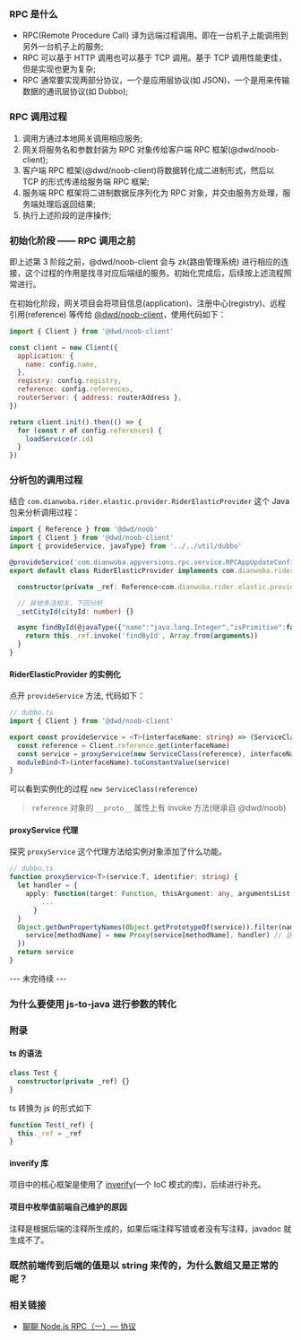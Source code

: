 ### RPC 是什么

* RPC(Remote Procedure Call) 译为远端过程调用。即在一台机子上能调用到另外一台机子上的服务;
* RPC 可以基于 HTTP 调用也可以基于 TCP 调用。基于 TCP 调用性能更佳，但是实现也更为复杂;
* RPC 通常要实现两部分协议，一个是应用层协议(如 JSON)，一个是用来传输数据的通讯层协议(如 Dubbo);

### RPC 调用过程

1. 调用方通过本地网关调用相应服务;
2. 网关将服务名和参数封装为 RPC 对象传给客户端 RPC 框架(@dwd/noob-client);
3. 客户端 RPC 框架(@dwd/noob-client)将数据转化成二进制形式，然后以 TCP 的形式传递给服务端 RPC 框架;
4. 服务端 RPC 框架将二进制数据反序列化为 RPC 对象，并交由服务方处理，服务端处理后返回结果;
5. 执行上述阶段的逆序操作;

### 初始化阶段 —— RPC 调用之前

即上述第 3 阶段之前，@dwd/noob-client 会与 zk(路由管理系统) 进行相应的连接，这个过程的作用是找寻对应后端组的服务。初始化完成后，后续按上述流程照常进行。

在初始化阶段，网关项目会将项目信息(application)、注册中心(registry)、远程引用(reference) 等传给 [@dwd/noob-client](http://192.168.1.66:9090/FE/noob-client)，使用代码如下：

```js
import { Client } from '@dwd/noob-client'

const client = new Client({
  application: {
    name: config.name,
  },
  registry: config.registry,
  reference: config.references,
  routerServer: { address: routerAddress },
})

return client.init().then(() => {
  for (const r of config.references) {
    loadService(r.id)
  }
})
```

### 分析包的调用过程

结合 `com.dianwoba.rider.elastic.provider.RiderElasticProvider` 这个 Java 包来分析调用过程：

```ts
import { Reference } from '@dwd/noob'
import { Client } from '@dwd/noob-client'
import { provideService, javaType} from '../../util/dubbo'

@provideService('com.dianwoba.appversions.rpc.service.RPCAppUpdateConfigService')
export default class RiderElasticProvider implements com.dianwoba.rider.elastic.provider.RiderElasticProvider {

  constructor(private _ref: Reference<com.dianwoba.rider.elastic.provider.RiderElasticProvider> ) {}

  // 异地多活相关，下回分析
  _setCityId(cityId: number) {}

  async findById(@javaType({"name":"java.lang.Integer","isPrimitive":false,"isArray":false,"isGeneric":false}) id: number) : Promise<com.dianwoba.rider.elastic.domain.dto.result.RiderEsDTO> {
    return this._ref.invoke('findById', Array.from(arguments))
  }
}
```

#### RiderElasticProvider 的实例化

点开 `provideService` 方法, 代码如下：

```ts
// dubbo.ts
import { Client } from '@dwd/noob-client'

export const provideService = <T>(interfaceName: string) => (ServiceClass: interfaces.Newable<T>) => {
  const reference = Client.reference.get(interfaceName)                    // 获取远程引用资源
  const service = proxyService(new ServiceClass(reference), interfaceName) // 代理实例对象
  moduleBind<T>(interfaceName).toConstantValue(service)                    // 依赖注入
}
```

可以看到实例化的过程 `new ServiceClass(reference)`

> `reference` 对象的 `__proto__` 属性上有 invoke 方法(继承自 @dwd/noob)

#### proxyService 代理

探究 `proxyService` 这个代理方法给实例对象添加了什么功能。

```ts
// dubbo.ts
function proxyService<T>(service:T, identifier: string) {
  let handler = {
    apply: function(target: Function, thisArgument: any, argumentsList: any[]) {
        ...
      }
  }
  Object.getOwnPropertyNames(Object.getPrototypeOf(service)).filter(name => name !== 'constructor' && !name.startsWith('_')).forEach(methodName => {
    service[methodName] = new Proxy(service[methodName], handler) // 这里两个 service[methodName] 下次看
  })
  return service
}
```

--- 未完待续 ---

### 为什么要使用 js-to-java 进行参数的转化

### 附录

#### ts 的语法

```ts
class Test {
  constructor(private _ref) {}
}
```

ts 转换为 js 的形式如下

```js
function Test(_ref) {
  this._ref = _ref
}
```

#### inverify 库

项目中的核心框架是使用了 [inverify](https://github.com/inversify/InversifyJS)(一个 IoC 模式的库)，后续进行补充。

#### 项目中枚举值前端自己维护的原因

注释是根据后端的注释所生成的，如果后端注释写错或者没有写注释，javadoc 就生成不了。

### 既然前端传到后端的值是以 string 来传的，为什么数组又是正常的呢？

### 相关链接

* [聊聊 Node.js RPC（一）— 协议](https://www.yuque.com/egg/nodejs/dklip5)